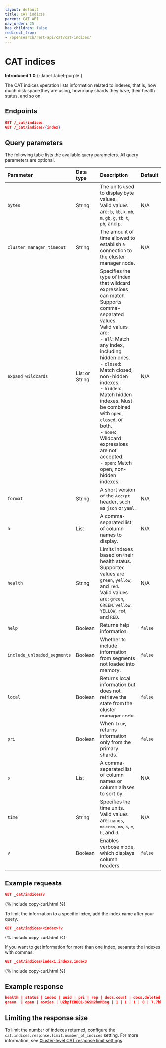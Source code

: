 ```yaml
---
layout: default
title: CAT indices
parent: CAT API
nav_order: 25
has_children: false
redirect_from:
- /opensearch/rest-api/cat/cat-indices/
---
```


# CAT indices
**Introduced 1.0**
{: .label .label-purple }

The CAT indices operation lists information related to indexes, that is, how much disk space they are using, how many shards they have, their health status, and so on.


<!-- spec_insert_start
api: cat.indices
component: endpoints
-->
## Endpoints
```json
GET /_cat/indices
GET /_cat/indices/{index}
```
<!-- spec_insert_end -->


<!-- spec_insert_start
api: cat.indices
component: query_parameters
columns: Parameter, Data type, Description, Default
include_deprecated: false
-->
## Query parameters

The following table lists the available query parameters. All query parameters are optional.

| Parameter | Data type | Description | Default |
| :--- | :--- | :--- | :--- |
| `bytes` | String | The units used to display byte values. <br> Valid values are: `b`, `kb`, `k`, `mb`, `m`, `gb`, `g`, `tb`, `t`, `pb`, and `p`. | N/A |
| `cluster_manager_timeout` | String | The amount of time allowed to establish a connection to the cluster manager node. | N/A |
| `expand_wildcards` | List or String | Specifies the type of index that wildcard expressions can match. Supports comma-separated values. <br> Valid values are: <br> - `all`: Match any index, including hidden ones. <br> - `closed`: Match closed, non-hidden indexes. <br> - `hidden`: Match hidden indexes. Must be combined with `open`, `closed`, or both. <br> - `none`: Wildcard expressions are not accepted. <br> - `open`: Match open, non-hidden indexes. | N/A |
| `format` | String | A short version of the `Accept` header, such as `json` or `yaml`. | N/A |
| `h` | List | A comma-separated list of column names to display. | N/A |
| `health` | String | Limits indexes based on their health status. Supported values are `green`, `yellow`, and `red`. <br> Valid values are: `green`, `GREEN`, `yellow`, `YELLOW`, `red`, and `RED`. | N/A |
| `help` | Boolean | Returns help information. | `false` |
| `include_unloaded_segments` | Boolean | Whether to include information from segments not loaded into memory. | `false` |
| `local` | Boolean | Returns local information but does not retrieve the state from the cluster manager node. | `false` |
| `pri` | Boolean | When `true`, returns information only from the primary shards. | `false` |
| `s` | List | A comma-separated list of column names or column aliases to sort by. | N/A |
| `time` | String | Specifies the time units. <br> Valid values are: `nanos`, `micros`, `ms`, `s`, `m`, `h`, and `d`. | N/A |
| `v` | Boolean | Enables verbose mode, which displays column headers. | `false` |

<!-- spec_insert_end -->

## Example requests

```json
GET _cat/indices?v
```
{% include copy-curl.html %}

To limit the information to a specific index, add the index name after your query.

```json
GET _cat/indices/<index>?v
```
{% include copy-curl.html %}

If you want to get information for more than one index, separate the indexes with commas:

```json
GET _cat/indices/index1,index2,index3
```
{% include copy-curl.html %}


## Example response

```json
health | status | index | uuid | pri | rep | docs.count | docs.deleted | store.size | pri.store.size
green  | open | movies | UZbpfERBQ1-3GSH2bnM3sg | 1 | 1 | 1 | 0 | 7.7kb | 3.8kb
```

## Limiting the response size

To limit the number of indexes returned, configure the `cat.indices.response.limit.number_of_indices` setting. For more information, see [Cluster-level CAT response limit settings]({{site.url}}{{site.baseurl}}/install-and-configure/configuring-opensearch/cluster-settings/#cluster-level-cat-response-limit-settings).